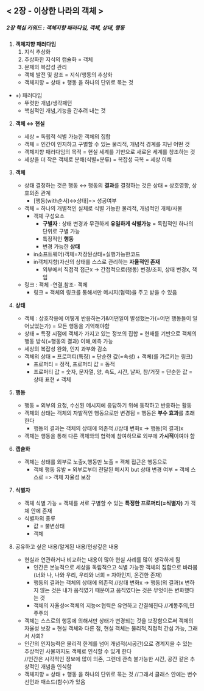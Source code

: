 ## < 2장 - 이상한 나라의 객체 >
##### 2장 핵심 키워드 : 객체지향 패러다임, 객체, 상태, 행동
1. **객체지향 패러다임**
   1. 지식 추상화
   2. 추상화한 지식의 캡슐화 = 객체
   3. 문제의 복잡성 관리 
   + 객체 발전 및 참조 = 지식/행동의 추상화
   + 객체지향 = 상태 + 행동 을 하나의 단위로 묶는 것
+ +) 패러다임
    + 뚜렷한 개념/생각패턴
    + 핵심적인 개념,기능을 간추려 내는 것


2. **객체 ↔ 현실**
   + 세상 = 독립적 식별 가능한 객체의 집합
   + 객체 = 인간이 인지하고 구별할 수 있는 물리적, 개념적 경계를 지닌 어떤 것 
   + 객체지향 패러다임의 목적 = 현실 세계를 기반으로 새로운 세계를 창조하는 것
   + 세상을 더 작은 객체로 분해(식별+분류) = 복잡성 극복 = 세상 이해


3. **객체**
   + 상태 결정하는 것은 행동 ↔ 행동의 **결과**를 결정하는 것은 상태 = 상호영향, 상호의존 관계
     + [행동(with순서)↔상태]=> 성공여부
   + 객체 = 하나의 개별적인 실체로 식별 가능한 물리적, 개념적인 개체/사물
     + 객체 구성요소
       + **구별자** : 상태 변경과 무관하게 **유일하게 식별가능** = 독립적인 하나의 단위로 구별 가능
       + 특징적인 **행동**
       + 변경 가능한 **상태**
     + in소프트웨어)객체=저장된상태+실행가능한코드
     + in객체지향)자신의 상태를 스스로 관리하는 **자율적인 존재**
       + 외부에서 직접적 접근x → 간접적으로(행동) 변경/조회, 상태 변경x, 책임
   + 링크 : 객체 -연결,참조- 객체
     + 링크 = 객체의 링크를 통해서만 메시지(협력)을 주고 받을 수 있음


4. **상태**
   + 객체 : 상호작용에 어떻게 반응하는가&어떤일이 발생했는가(=어떤 행동들이 일어났었는가) = 모든 행동을 기억해야함
   + 상태 = 특정 시점에 객체가 가지고 있는 정보의 집합 = 현재를 기반으로 객체의 행동 방식(=행동의 결과) 이해,예측 가능
    + 세상의 복잡성 완화, 인지 과부화 감소
    + 객체의 상태 = 프로퍼티(특징) = 단순한 값(=속성) + 객체(를 가르키는 링크)
      + 프로퍼티 = 정적, 프로퍼티 값 = 동적
      + 프로퍼티 값 = 숫자, 문자열, 양, 속도, 시간, 날짜, 참/거짓 = 단순한 값 = 상태 표현 ≠ 객체


5. **행동**
   + 행동 = 외부의 요청, 수신된 메시지에 응답하기 위해 동작하고 반응하는 활동
   + 객체의 상태는 객체의 자발적인 행동으로만 변경됨 = 행동은 **부수 효과**를 초래한다
     + 행동의 결과는 객체의 상태에 의존적  //상태 변화x → 행동(의 결과)x
   + 객체는 행동을 통해 다른 객체와의 협력에 참여하므로 외부에 **가시적**이여야 함


6. **캡슐화**
   + 객체는 상태를 외부로 노출x,행동만 노출 = 객체 접근은 행동으로
     + 객체 행동 유발 = 외부로부터 전달된 메시지 but 상태 변경 여부 = 객체 스스로   => 객체 자율성 보장


7. **식별자**
   + 객체 식별 가능 = 객체를 서로 구별할 수 있는 **특정한 프로퍼티(=식별자)** 가 객체 안에 존재
   + 식별자의 종류
     + 값 = 불변상태
     + 객체


0. 공유하고 싶은 내용/알게된 내용/인상깊은 내용
   + 현실과 연관하거나 비교하는 내용이 많아 현실 사례를 많이 생각하게 됨
     + 인간은 본능적으로 세상을 독립적으고 식별 가능한 객체의 집합으로 바라봄 (너와 나, 나와 우리, 우리와 너희 = 자아인지, 온건한 존재)
     + 행동의 결과는 객체의 상태에 의존적 //상태 변화x → 행동(의 결과)x 변하지 않는 것은 내가 움직였기 때문이고 움직였다는 것은 무엇이든 변화했다는 것
     + 객체의 자율성∝객체의 지능∝협력은 유연하고 간결해진다 //계몽주의,민주주의
   + 객체는 스스로의 행동에 의해서만 상태가 변경되는 것을 보장함으로써 객체의 자율성 보장 = 현실 객체와 다른 점, 현실 객체는 물리적,직접적 간섭 가능, 그래서 사회?
   + 인간의 인지능력은 물리적 한계를 넘어 개념적(시공간)으로 경계지을 수 있는 추상적인 사물까지도 객체로 인식할 수 있게 한다    
   //인간은 시각적인 정보에 많이 의존, 그런데 관측 불가능한 시간, 공간 같은 추상적인 개념을 인식함
   + 객체지향 = 상태 + 행동 을 하나의 단위로 묶는 것 //그래서 클래스 안에는 변수선언과 매소드(함수)가 있음
   